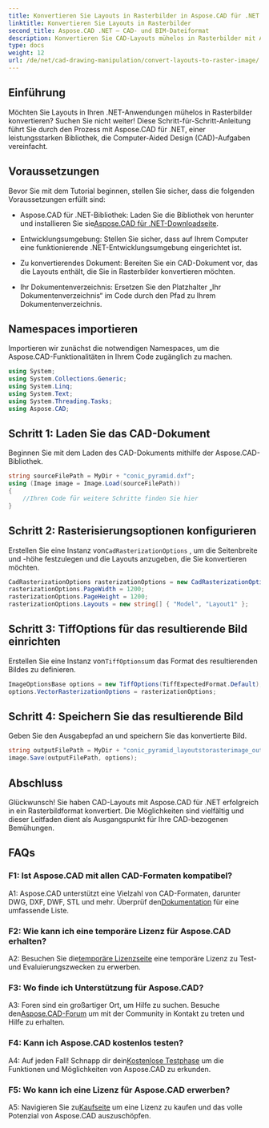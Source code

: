 ```yaml
---
title: Konvertieren Sie Layouts in Rasterbilder in Aspose.CAD für .NET
linktitle: Konvertieren Sie Layouts in Rasterbilder
second_title: Aspose.CAD .NET – CAD- und BIM-Dateiformat
description: Konvertieren Sie CAD-Layouts mühelos in Rasterbilder mit Aspose.CAD für .NET. Verbessern Sie Ihre Entwicklung mit leistungsstarken CAD-Manipulationsfunktionen.
type: docs
weight: 12
url: /de/net/cad-drawing-manipulation/convert-layouts-to-raster-image/
---
```

## Einführung

Möchten Sie Layouts in Ihren .NET-Anwendungen mühelos in Rasterbilder konvertieren? Suchen Sie nicht weiter! Diese Schritt-für-Schritt-Anleitung führt Sie durch den Prozess mit Aspose.CAD für .NET, einer leistungsstarken Bibliothek, die Computer-Aided Design (CAD)-Aufgaben vereinfacht.

## Voraussetzungen

Bevor Sie mit dem Tutorial beginnen, stellen Sie sicher, dass die folgenden Voraussetzungen erfüllt sind:

- Aspose.CAD für .NET-Bibliothek: Laden Sie die Bibliothek von herunter und installieren Sie sie[Aspose.CAD für .NET-Downloadseite](https://releases.aspose.com/cad/net/).

- Entwicklungsumgebung: Stellen Sie sicher, dass auf Ihrem Computer eine funktionierende .NET-Entwicklungsumgebung eingerichtet ist.

- Zu konvertierendes Dokument: Bereiten Sie ein CAD-Dokument vor, das die Layouts enthält, die Sie in Rasterbilder konvertieren möchten.

- Ihr Dokumentenverzeichnis: Ersetzen Sie den Platzhalter „Ihr Dokumentenverzeichnis“ im Code durch den Pfad zu Ihrem Dokumentenverzeichnis.

## Namespaces importieren

Importieren wir zunächst die notwendigen Namespaces, um die Aspose.CAD-Funktionalitäten in Ihrem Code zugänglich zu machen.

```csharp
using System;
using System.Collections.Generic;
using System.Linq;
using System.Text;
using System.Threading.Tasks;
using Aspose.CAD;
```

## Schritt 1: Laden Sie das CAD-Dokument

Beginnen Sie mit dem Laden des CAD-Dokuments mithilfe der Aspose.CAD-Bibliothek.

```csharp
string sourceFilePath = MyDir + "conic_pyramid.dxf";
using (Image image = Image.Load(sourceFilePath))
{
    //Ihren Code für weitere Schritte finden Sie hier
}
```

## Schritt 2: Rasterisierungsoptionen konfigurieren

 Erstellen Sie eine Instanz von`CadRasterizationOptions` , um die Seitenbreite und -höhe festzulegen und die Layouts anzugeben, die Sie konvertieren möchten.

```csharp
CadRasterizationOptions rasterizationOptions = new CadRasterizationOptions();
rasterizationOptions.PageWidth = 1200;
rasterizationOptions.PageHeight = 1200;
rasterizationOptions.Layouts = new string[] { "Model", "Layout1" };
```

## Schritt 3: TiffOptions für das resultierende Bild einrichten

 Erstellen Sie eine Instanz von`TiffOptions`um das Format des resultierenden Bildes zu definieren.

```csharp
ImageOptionsBase options = new TiffOptions(TiffExpectedFormat.Default);
options.VectorRasterizationOptions = rasterizationOptions;
```

## Schritt 4: Speichern Sie das resultierende Bild

Geben Sie den Ausgabepfad an und speichern Sie das konvertierte Bild.

```csharp
string outputFilePath = MyDir + "conic_pyramid_layoutstorasterimage_out.tiff";
image.Save(outputFilePath, options);
```

## Abschluss

Glückwunsch! Sie haben CAD-Layouts mit Aspose.CAD für .NET erfolgreich in ein Rasterbildformat konvertiert. Die Möglichkeiten sind vielfältig und dieser Leitfaden dient als Ausgangspunkt für Ihre CAD-bezogenen Bemühungen.

## FAQs

### F1: Ist Aspose.CAD mit allen CAD-Formaten kompatibel?

 A1: Aspose.CAD unterstützt eine Vielzahl von CAD-Formaten, darunter DWG, DXF, DWF, STL und mehr. Überprüf den[Dokumentation](https://reference.aspose.com/cad/net/) für eine umfassende Liste.

### F2: Wie kann ich eine temporäre Lizenz für Aspose.CAD erhalten?

 A2: Besuchen Sie die[temporäre Lizenzseite](https://purchase.aspose.com/temporary-license/) eine temporäre Lizenz zu Test- und Evaluierungszwecken zu erwerben.

### F3: Wo finde ich Unterstützung für Aspose.CAD?

 A3: Foren sind ein großartiger Ort, um Hilfe zu suchen. Besuche den[Aspose.CAD-Forum](https://forum.aspose.com/c/cad/19) um mit der Community in Kontakt zu treten und Hilfe zu erhalten.

### F4: Kann ich Aspose.CAD kostenlos testen?

 A4: Auf jeden Fall! Schnapp dir dein[Kostenlose Testphase](https://releases.aspose.com/) um die Funktionen und Möglichkeiten von Aspose.CAD zu erkunden.

### F5: Wo kann ich eine Lizenz für Aspose.CAD erwerben?

 A5: Navigieren Sie zu[Kaufseite](https://purchase.aspose.com/buy) um eine Lizenz zu kaufen und das volle Potenzial von Aspose.CAD auszuschöpfen.